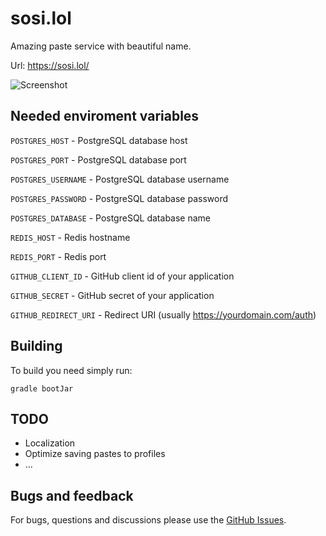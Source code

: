 # sosi.lol

Amazing paste service with beautiful name.

Url: https://sosi.lol/

![Screenshot](https://i.imgur.com/fpMcNLP.png "Screenshot")

## Needed enviroment variables

```POSTGRES_HOST``` - PostgreSQL database host

```POSTGRES_PORT``` - PostgreSQL database port

```POSTGRES_USERNAME``` - PostgreSQL database username

```POSTGRES_PASSWORD``` - PostgreSQL database password

```POSTGRES_DATABASE``` - PostgreSQL database name

```REDIS_HOST``` - Redis hostname

```REDIS_PORT``` - Redis port

```GITHUB_CLIENT_ID``` - GitHub client id of your application

```GITHUB_SECRET``` - GitHub secret of your application

```GITHUB_REDIRECT_URI``` - Redirect URI (usually https://yourdomain.com/auth)

## Building

To build you need simply run:

```gradle bootJar```

## TODO

- Localization
- Optimize saving pastes to profiles
- ...

## Bugs and feedback

For bugs, questions and discussions please use the [GitHub Issues](https://github.com/fiwka/sosilol/issues).